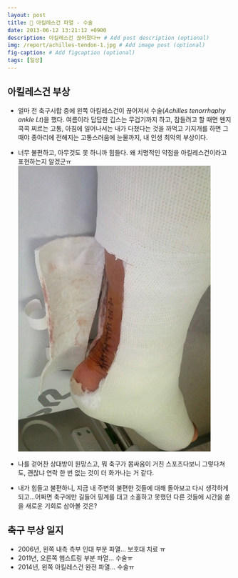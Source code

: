 ```yaml
---
layout: post
title: 💉 아킬레스건 파열 - 수술
date: 2013-06-12 13:21:12 +0900
description: 아킬레스건 끊어졌다ㅠ # Add post description (optional)
img: /report/achilles-tendon-1.jpg # Add image post (optional)
fig-caption: # Add figcaption (optional)
tags: [일상]
---
```


## 아킬레스건 부상
- 얼마 전 축구시합 중에 왼쪽 아킬레스건이 끊어져서 수술(_Achilles tenorrhaphy ankle Lt_)을 했다. 여름이라 답답한 깁스는 무겁기까지 하고, 잠들려고 할 때면 왠지 콕콕 찌르는 고통, 아침에 일어나서는 내가 다쳤다는 것을 까먹고 기지개를 하면 그때야 종아리에 전해지는 고통스러움에 눈물까지, 내 인생 최악의 부상이다. 
- 너무 불편하고, 아무것도 못 하니까 힘들다. 왜 치명적인 약점을 아킬레스건이라고 표현하는지 알겠군ㅠ
![achilles-tendon-1.jpg](/img/in-post/achilles-tendon-1.jpg)


- 나를 걷어찬 상대방이 원망스고, 뭐 축구가 몸싸움이 거친 스포츠다보니 그렇다쳐도, 괜찮냐 연락 한 번 없는 것이 더 화가나는 거 같다. 
- 내가 힘들고 불편하니, 지금 내 주변의 불편한 것들에 대해 돌아보고 다시 생각하게 되고…어쩌면 축구에만 길들어 핑계를 대고 소홀하고 못했던 다른 것들에 시간을 쏟을 새로운 기회로 삼아볼 것은?

## 축구 부상 일지
- 2006년, 왼쪽 내측 측부 인대 부분 파열... 보호대 치료 ㅠ  
- 2011년, 오른쪽 햄스트링 부분 파열... 수술ㅠ  
- 2014년, 왼쪽 아킬레스건 완전 파열... 수술ㅠ